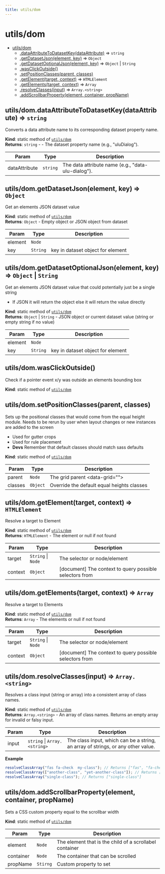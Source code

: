 ```yaml
---
title: utils/dom
---
```


<a name="module_utils/dom"></a>

# utils/dom

* [utils/dom](#module_utils/dom)
    * [.dataAttributeToDatasetKey(dataAttribute)](#module_utils/dom.dataAttributeToDatasetKey) ⇒ <code>string</code>
    * [.getDatasetJson(element, key)](#module_utils/dom.getDatasetJson) ⇒ <code>Object</code>
    * [.getDatasetOptionalJson(element, key)](#module_utils/dom.getDatasetOptionalJson) ⇒ <code>Object</code> \| <code>String</code>
    * [.wasClickOutside()](#module_utils/dom.wasClickOutside)
    * [.setPositionClasses(parent, classes)](#module_utils/dom.setPositionClasses)
    * [.getElement(target, context)](#module_utils/dom.getElement) ⇒ <code>HTMLElement</code>
    * [.getElements(target, context)](#module_utils/dom.getElements) ⇒ <code>Array</code>
    * [.resolveClasses(input)](#module_utils/dom.resolveClasses) ⇒ <code>Array.&lt;string&gt;</code>
    * [.addScrollbarProperty(element, container, propName)](#module_utils/dom.addScrollbarProperty)

<a name="module_utils/dom.dataAttributeToDatasetKey"></a>

## utils/dom.dataAttributeToDatasetKey(dataAttribute) ⇒ <code>string</code>
Converts a data attribute name to its corresponding dataset property name.

**Kind**: static method of [<code>utils/dom</code>](#module_utils/dom)  
**Returns**: <code>string</code> - - The dataset property name (e.g., "uluDialog").  

| Param | Type | Description |
| --- | --- | --- |
| dataAttribute | <code>string</code> | The data attribute name (e.g., "data-ulu-dialog"). |

<a name="module_utils/dom.getDatasetJson"></a>

## utils/dom.getDatasetJson(element, key) ⇒ <code>Object</code>
Get an elements JSON dataset value

**Kind**: static method of [<code>utils/dom</code>](#module_utils/dom)  
**Returns**: <code>Object</code> - Empty object or JSON object from dataset  

| Param | Type | Description |
| --- | --- | --- |
| element | <code>Node</code> |  |
| key | <code>String</code> | key in dataset object for element |

<a name="module_utils/dom.getDatasetOptionalJson"></a>

## utils/dom.getDatasetOptionalJson(element, key) ⇒ <code>Object</code> \| <code>String</code>
Get an elements JSON dataset value that could potentially just be a single string
- If JSON it will return the object else it will return the value directly

**Kind**: static method of [<code>utils/dom</code>](#module_utils/dom)  
**Returns**: <code>Object</code> \| <code>String</code> - JSON object or current dataset value (string or empty string if no value)  

| Param | Type | Description |
| --- | --- | --- |
| element | <code>Node</code> |  |
| key | <code>String</code> | key in dataset object for element |

<a name="module_utils/dom.wasClickOutside"></a>

## utils/dom.wasClickOutside()
Check if a pointer event x/y was outside an elements bounding box

**Kind**: static method of [<code>utils/dom</code>](#module_utils/dom)  
<a name="module_utils/dom.setPositionClasses"></a>

## utils/dom.setPositionClasses(parent, classes)
Sets up the positional classes that would come from the equal
  height module. Needs to be rerun by user when layout changes
  or new instances are added to the screen
  - Used for gutter crops
  - Used for rule placement
  - **Devs** Remember that default classes should match sass defaults

**Kind**: static method of [<code>utils/dom</code>](#module_utils/dom)  

| Param | Type | Description |
| --- | --- | --- |
| parent | <code>Node</code> | The grid parent <data-grid=""> |
| classes | <code>Object</code> | Override the default equal heights classes |

<a name="module_utils/dom.getElement"></a>

## utils/dom.getElement(target, context) ⇒ <code>HTMLElement</code>
Resolve a target to Element

**Kind**: static method of [<code>utils/dom</code>](#module_utils/dom)  
**Returns**: <code>HTMLElement</code> - The element or null if not found  

| Param | Type | Description |
| --- | --- | --- |
| target | <code>String</code> \| <code>Node</code> | The selector or node/element |
| context | <code>Object</code> | [document] The context to query possible selectors from |

<a name="module_utils/dom.getElements"></a>

## utils/dom.getElements(target, context) ⇒ <code>Array</code>
Resolve a target to Elements

**Kind**: static method of [<code>utils/dom</code>](#module_utils/dom)  
**Returns**: <code>Array</code> - The elements or null if not found  

| Param | Type | Description |
| --- | --- | --- |
| target | <code>String</code> \| <code>Node</code> | The selector or node/element |
| context | <code>Object</code> | [document] The context to query possible selectors from |

<a name="module_utils/dom.resolveClasses"></a>

## utils/dom.resolveClasses(input) ⇒ <code>Array.&lt;string&gt;</code>
Resolves a class input (string or array) into a consistent array of class names.

**Kind**: static method of [<code>utils/dom</code>](#module_utils/dom)  
**Returns**: <code>Array.&lt;string&gt;</code> - An array of class names. Returns an empty array for invalid or falsy input.  

| Param | Type | Description |
| --- | --- | --- |
| input | <code>string</code> \| <code>Array.&lt;string&gt;</code> | The class input, which can be a string, an array of strings, or any other value. |

**Example**  
```js
resolveClassArray("fas fa-check  my-class"); // Returns ["fas", "fa-check", "my-class"]
resolveClassArray(["another-class", "yet-another-class"]); // Returns ["another-class", "yet-another-class"]
resolveClassArray("single-class"); // Returns ["single-class"]
```
<a name="module_utils/dom.addScrollbarProperty"></a>

## utils/dom.addScrollbarProperty(element, container, propName)
Sets a CSS custom property equal to the scrollbar width

**Kind**: static method of [<code>utils/dom</code>](#module_utils/dom)  

| Param | Type | Description |
| --- | --- | --- |
| element | <code>Node</code> | The element that is the child of a scrollabel container |
| container | <code>Node</code> | The container that can be scrolled |
| propName | <code>Stirng</code> | Custom property to set |


  